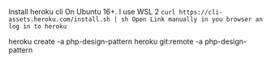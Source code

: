 Install heroku cli
On Ubuntu 16+. I use WSL 2
`curl https://cli-assets.heroku.com/install.sh | sh Open Link manually in you browser an log in to heroku`

heroku create -a php-design-pattern
heroku git:remote -a php-design-pattern
